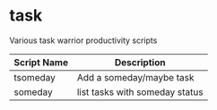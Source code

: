 # task
Various task warrior productivity scripts


| Script Name | Description |
|-------------|-------------|
| tsomeday    | Add a someday/maybe task |
| someday    | list tasks with someday status |
